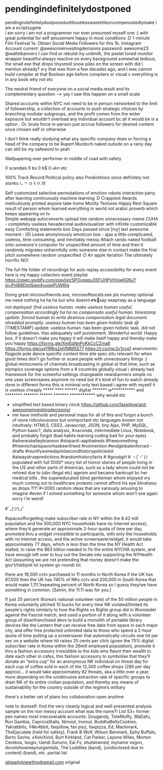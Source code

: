 # pendingindefinitelydostponed 

pendingindefinitelydostponeduntiliuselesswastetileuncompensatedlymake
 i am a scriptzygote.  
i am sorry i am not a programmer nor ever presumed myself one :) with great potential for self amusement happy in most conditions :D
1-minute Film Festival 1a. Obtain Social Media Followers for this 1b. Instagram Account current: @awesomeinvestingdecisions password: awesome23 @wallstbanners
I can find or rebuild my unitmilk, the pastel toned monitor wrapper beautiful always reactive on every background somewhat tedious, the small exe that drops tinysmoll snow piles on the screen with did I mention already? sry that was from a few decades ago, and I was cannot build compiler at that Boolean age before compilers or visual c everything is in any book why not etc


The neutral friend of everyone on a social media result and its complementary question -->
yay I saw this happen on a small scale



Shared accounts within NYC not need to be in person networked to the limit of followership, a collection of accounts to push strategic choices by branching modular subgroups, and the profit comes from the wider exposure but wouldn't overload any individual account bc all it would be is a option .  Or, brute force in-person just accrue followers for desired content once chosen self or otherwise

I don't think really studying what any specific company does or forcing a head of the company to be Rupert Murdoch naked outside on a rainy day can still be my safeword to yeah

Wallpapering over performer in middle of road with safety

0 scandals 0 bs 0 b$ 0 ukn etc 

100% Track Record Political policy also Predicktions since definitely not stonks  ㄴㄱ ㅁㅕㅇ.야  

Self customized selective permutations of emotion robots interaction party after learning continuously machine learning :D
Crappiest Awards meticulously printed anyone take home
Mostly Textures Happy Rest Square
result of person whom learned everything in world not arabic proverb which keeps appearing on tv  
Simple webapp autoconverts upload into random unnecessary meme
CUHA - completely useless hexadecimal audiovisualizer with infinite customizable easy
Comforting statements box
Days passed since [my] last awesome moment : (0)
Leave anonymously emoticon box - ajax a little complicated, useless, time consuming, and inevitably messy
Attach rando naked football onto someone's computer for unspecified amount of time and then it randomly migrates unharmfully onto someone else in contact make the first pitch somewhere random unspecified :D
An apple iteration
The ultimately horrific NO!

The full file folder of recordings for auto replay accessibility for every event
here is my happy collection event playlist https://open.spotify.com/playlist/5POyqqpu35FUHPVHUwKGNJ?si=PnI88DmISqm4yuppPUW6Ig

Doing great
microsoftwords.exe, microsoftexcels.exe
pls munney optional me need nothing ha ha ha but who doesnt 💕❄️💝say неартsay as a language 
*not deployed:  find useless human.  make useless human useful.  compensation accordingly ha ha no compensate useful human.  timestamp update: forced human to write desirous compensation legal document. shredded promptly. useless human has been given holistic task 😃*
[TIMESTAMP] update:  useless human. has been given holistic task.  did not follow guidelines.  Has adequately self punishment.  Wonderful world.
Happy box, if it doesn't make you happy it will make itself happy and thereby make you happy
https://forms.gle/XmEpNnPvKkCcCZma6
https://forms.gle/uqYRfbs2shfMM5S77
https://t.co/rqc2v1cyq1
anarcreontic flagpole pole dance specific context time site spec situ relevant for when good times
don't go further or scare people with unnecessary things :)
global miniscreens of channels broadcasting in global at that time, such as olympics coverage options from x # countries globally visual i already had framework for the screenful settings changeable newsbanners simple no one uses screensaves anymore no need but it's kind of fun to watch already done in different forms this is minimal only text based i agree with myself it is useless
cheaply ***** **** ****** digital ******* w*********** and ******** ******* ****** ******* ************
why would etc
- simplified text based binary clock 
https://github.com/faxpillow/aid-awesomeinvestingdecisions/
- me have methods and personal maps for all of this and forgot a bunch of more ridiculousness but unimportant etc 
languages known not intuitively: HTML5, CSS3, Javascript, JSON, tiny Ajax, PHP, MySQL, Python basic?, data analysis, Anaconda, intermediate Linux, Notebook, and probably forgot (bad habits learning coding bad for your eyes)
#whereiskelleybrannon #stopanti-aapihatreds #freesomething #freemichaelspavorhasbeenfreed  #notmention #endglobalenforced -drafts #reunifysomedaylolsecondhistorypolicieslol #alwaystruepredictions #randomhistoryfacts # #goodgirl # ヽ(ﾟｰﾟ)ﾉ
 populated with full 5000* story list of horror stories of people living in the US and other parts of Americas, such as a lady whom could not be rehired due to (obv illegal etc) ageism and became bankrupt bc her medical bills , the supereducated blind gentleman whom enjoyed vry much coming out to healthcare protests cannot afford his eye blindness as drops ?!?!
#+2000 random ideas that are variously amusing to imagine
#even if I solved something for someone whom won't see again sorry i'm weird!

#¯\_(ツ)_/¯ 


#spaceofforgetting make 
subscriber rate in NY within the 8.42 mill population and the 500,000 NYC households have no Internet access), where they’d generate an approximate 2-hour quota of time per day, promoted thru a widget irresistible to participants, with only the households with no Internet access, and the active screensaver/widget, it would take approximately 77 days, which is less than the time the NY Health Act stalled, to raise the $63 billion needed to fix the entire NYCHA system, and have enough left over to buy out the Senate into supporting the NYHealth Act (assuming we are not pretending that money doesn’t make the gov’t/lobbyist lol system go round) lol.

 there are 18,000 cctv purchased in 11 months in North Korea if the UK has 87,000 then the UK has 745% of NKs cctv and 200,000 in South Korea that would make 1,111.1repeating percent of North Korea so I guess they/we have something in common. [Samin, the 11.11 was for you.]

If just 25 percent (Korea’s national volunteer rate) of the 50 million people in Korea voluntarily pitched 10 bucks for every time NK violated/limited its people's rights similarly to how the Rights vs Rights group did in Wunsiedel against the Fascist march, and used a portion of it along with a volunteer group of disenfranchised devs to build a monolith of portable library devices like the Lantern that can receive free data from space in each major city, and offer free protected unlimited data to those who spend a 2-hour quota of time putting up a screensaver that automatically circuits one hit per sec on a website where hit raises 25 cents per click (given the 75% digital subscriber rate in Korea within the 26mill employed population), promote it thru a fashion accessory irresistible to the kids who flaunt their wealth to date each other in cafes, this fashion accessory to symbolise that they’ll donate an “extra cup” for an anonymous NK individual on threat day for each cup of coffee sold in each of the 12,300 coffee shops (280 per day approx)… it would take approximately 82 threats, aka a little over a year, more depending on the unobtrusive extraction rate of specific groups to drain NK of its entire civilian population, and thereby any means of sustainability for the country outside of the regime’s military

there's a better set of plans too collaboration open anytime 

note to dumself: find the very cleanly logical and well-presented analysis sample on the non messy account what was the name?!  List 53+ former pen names most irrecoverable accounts: Dougandy, ToteMuffy, WaDafu, Run Gambia,  CapriciaStalls, Nimxut, Inxmut, BuddhaBellyCookies, Yakrabbits, Y4kr4bbit, faxpillow, fax pisz, faxpizza, Ed, Mackmark, TheEjaculate (held for safety), Frank B Wolf, Wilson Benmark, Ephy Buffalo, Barto Sache, xXolvXxlol, Burt Kirkland, Cat Parker, Layone Wiles, Morton Cerebos, Isogiv, Uandi Sununo, Eai Fs, shutdowned, myname vogon, donotshowmeyourgenitals, The Luddites (band), (undisclosed due to content) (band),  etc. partial list 

ialreadyknewthis@gmail.com original

